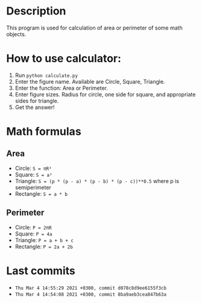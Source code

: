 # Description
This program is used for calculation of area or perimeter of some math objects.

# How to use calculator:
1. Run `python calculate.py`
2. Enter the figure name. Available are Circle, Square, Triangle.
3. Enter the function: Area or Perimeter.
4. Enter figure sizes. Radius for circle, one side for square, and appropriate sides for triangle.
5. Get the answer!

# Math formulas
## Area
- Circle: `S = πR²`
- Square: `S = a²`
- Triangle: `S = (p * (p - a) * (p - b) * (p - c))**0.5` where p is semiperimeter
- Rectangle: `S = a * b`

## Perimeter
- Circle: `P = 2πR`
- Square: `P = 4a`
- Triangle: `P = a + b + c`
- Rectangle: `P = 2a + 2b`

# Last commits
- ```Thu Mar 4 14:55:29 2021 +0300, commit d078c8d9ee6155f3cb```
- ```Thu Mar 4 14:54:08 2021 +0300, commit 8ba9aeb3cea847b63a```